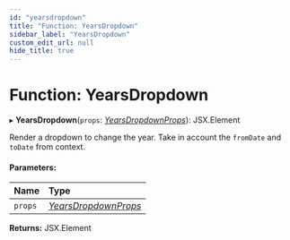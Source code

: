 ```yaml
---
id: "yearsdropdown"
title: "Function: YearsDropdown"
sidebar_label: "YearsDropdown"
custom_edit_url: null
hide_title: true
---
```


# Function: YearsDropdown

▸ **YearsDropdown**(`props`: [*YearsDropdownProps*](../interfaces/yearsdropdownprops.md)): JSX.Element

Render a dropdown to change the year. Take in account the `fromDate` and
`toDate` from context.

#### Parameters:

Name | Type |
:------ | :------ |
`props` | [*YearsDropdownProps*](../interfaces/yearsdropdownprops.md) |

**Returns:** JSX.Element
